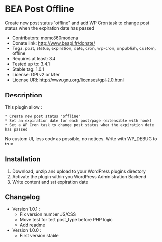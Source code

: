 # BEA Post Offline

Create new post status "offline" and add WP Cron task to change post status when the expiration date has passed

 * Contributors: momo360modena
 * Donate link: http://www.beapi.fr/donate/
 * Tags: post, status, expiration, date, cron, wp-cron, unpublish, custom, offline
 * Requires at least: 3.4
 * Tested up to: 3.4.1
 * Stable tag: 1.0.1
 * License: GPLv2 or later
 * License URI: http://www.gnu.org/licenses/gpl-2.0.html

## Description

This plugin allow :
	
	* Create new post status "offline" 
	* Set an expiration date for each post/page (extensible with hook)
	* Set a WP Cron task to change post status when the expiration date has passed

No custom UI, less code as possible, no notices.
Write with WP_DEBUG to true.

##  Installation

1. Download, unzip and upload to your WordPress plugins directory
2. Activate the plugin within you WordPress Administration Backend
3. Write content and set expiration date

## Changelog


* Version 1.0.1 :
	* Fix version number JS/CSS
	* Move test for test post_type before PHP logic
	* Add readme
* Version 1.0.0 :
	* First version stable